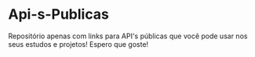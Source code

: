 # Api-s-Publicas
Repositório apenas com links para API's públicas que você pode usar nos seus estudos e projetos! Espero que goste!
